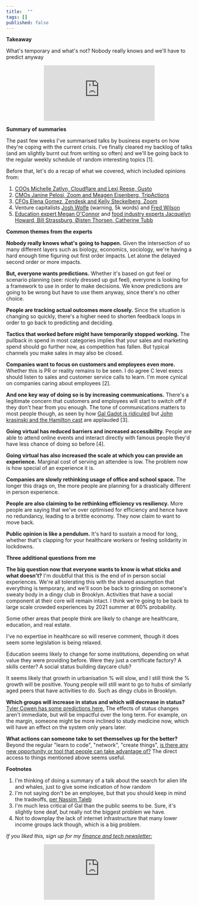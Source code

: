 ```yaml
---
title:  ""  
tags: []
published: false
---
```


**Takeaway**

What's temporary and what's not? Nobody really knows and we'll have to predict anyway

<style>
      .iframe-container {
        overflow: hidden;        
        padding-top: 50%; <!-- Calculated from the aspect ration of the content (in case of 16:9 it is 9/16= 0.5625) -->
        position: relative;
      }
      .iframe-container iframe { 
         border: 0;
         height: 100%; <!-- Finally, width and height are set to 100% so the iframe takes up 100% of the containers space. -->
         left: 0;
         position: absolute;
         top: 0;
         width: 100%;
         display: block;
         margin: 0 auto; <!-- center image -->
      }
      <!-- 4x3 Aspect Ratio -->
      .iframe-container-4x3 {
        padding-top: 75%;
      }
</style> 

<div class="iframe-container-4x3">
  <p align="center"><iframe src="https://avoidboringpeople.substack.com/embed" frameborder="0" scrolling="no"> </iframe></p>
</div>

**Summary of summaries**

The past few weeks I've summarised talks by business experts on how they're coping with the current crisis. I've finally cleared my backlog of talks (and am slightly burnt out from writing so often) and we'll be going back to the regular weekly schedule of random interesting topics \[1\]. 

Before that, let's do a recap of what we covered, which included opinions from:

1. [COOs Michelle Zatlyn, Cloudflare and Lexi Reese, Gusto](https://avoidboringpeople.substack.com/p/how-to-get-back-to-better "COO")
2. [CMOs Janine Pelosi, Zoom and Meagen Eisenberg, TripActions](https://avoidboringpeople.substack.com/p/the-marketers-arent-marketing-right "CMO")
3. [CFOs Elena Gomez, Zendesk and Kelly Steckelberg, Zoom](https://avoidboringpeople.substack.com/p/the-salespeople-are-still-selling "CFO")
4. Venture capitalists [Josh Wolfe](https://avoidboringpeople.substack.com/p/authentic-contrarians-vs-consensus "Josh") (warning, 5k words) and [Fred Wilson](https://avoidboringpeople.substack.com/p/what-will-stick-and-what-will-not "Fred")
5. [Education expert Megan O'Connor](https://avoidboringpeople.substack.com/p/how-online-credentialing-will-be "Megan") and [food industry experts Jacquelyn Howard, Bill Strassburg, Øisten Thorsen, Catherine Tubb](https://avoidboringpeople.substack.com/p/food-as-a-service "food")

**Common themes from the experts**

**Nobody really knows what's going to happen.** Given the intersection of so many different layers such as biology, economics, sociology, we're having a hard enough time figuring out first order impacts. Let alone the delayed second order or more impacts.

**But, everyone wants predictions.** Whether it's based on gut feel or scenario planning (see: nicely dressed up gut feel), everyone is looking for a framework to use in order to make decisions. We know predictions are going to be wrong but have to use them anyway, since there's no other choice.

**People are tracking actual outcomes more closely.** Since the situation is changing so quickly, there's a higher need to shorten feedback loops in order to go back to predicting and deciding.

**Tactics that worked before might have temporarily stopped working.** The pullback in spend in most categories implies that your sales and marketing spend should go further now, as competition has fallen. But typical channels you make sales in may also be closed.

**Companies want to focus on customers and employees even more.** Whether this is PR or reality remains to be seen. I do agree C level execs should listen to sales and customer service calls to learn. I'm more cynical on companies caring about employees \[2\].

**And one key way of doing so is by increasing communications.** There's a legitimate concern that customers and employees will start to switch off if they don't hear from you enough. The tone of communications matters to most people though, as seen by how [Gal Gadot is ridiculed](https://www.youtube.com/watch?v=4sFLqGfSnVQ "Gal") but [John krasinski and the Hamilton cast](https://youtu.be/oilZ1hNZPRM?t=682 "Gal") are applauded \[3\]. 

**Going virtual has reduced barriers and increased accessibility.** People are able to attend online events and interact directly with famous people they'd have less chance of doing so before \[4\].

**Going virtual has also increased the scale at which you can provide an experience.** Marginal cost of serving an attendee is low. The problem now is how special of an experience it is.

**Companies are slowly rethinking usage of office and school space.** The longer this drags on, the more people are planning for a drastically different in person experience.

**People are also claiming to be rethinking efficiency vs resiliency.** More people are saying that we've over optimised for efficiency and hence have no redundancy, leading to a brittle economy. They now claim to want to move back.

**Public opinion is like a pendulum.** It's hard to sustain a mood for long, whether that's clapping for your healthcare workers or feeling solidarity in lockdowns. 

**Three additional questions from me**

**The big question now that everyone wants to know is what sticks and what doesn't?** I'm doubtful that this is the end of in person social experiences. We're all tolerating this with the shared assumption that everything is temporary, and we'll soon be back to grinding on someone's sweaty body in a dingy club in Brooklyn. Activities that have a social component at their core will remain intact. I think we're going to be back to large scale crowded experiences by 2021 summer at 60% probability.

Some other areas that people think are likely to change are healthcare, education, and real estate. 

I've no expertise in healthcare so will reserve comment, though it does seem some legislation is being relaxed. 

Education seems likely to change for some institutions, depending on what value they were providing before. Were they just a certificate factory? A skills center? A social status building daycare club?

It seems likely that growth in urbanisation % will slow, and I still think the % growth will be positive. Young people will still want to go to hubs of similarly aged peers that have activities to do. Such as dingy clubs in Brooklyn.

**Which groups will increase in status and which will decrease in status?** [ Tyler Cowen has some predictions here.](https://marginalrevolution.com/marginalrevolution/2020/03/who-and-what-will-rise-and-fall-in-status.html "tyler") The effects of status changes aren't immediate, but will be impactful over the long term. For example, on the margin, someone might be more inclined to study medicine now, which will have an effect on the system only years later.

**What actions can someone take to set themselves up for the better?** Beyond the regular "learn to code", "network", "create things", [is there any new opportunity or tool that people can take advantage of?](https://marginalrevolution.com/marginalrevolution/2020/05/covid-career-advice-for-young-workers.html "Advice") The direct access to things mentioned above seems useful.

**Footnotes**

1. I'm thinking of doing a summary of a talk about the search for alien life and whales, just to give some indication of how random
2. I'm not saying don't be an employee, but that you should keep in mind the tradeoffs, [per Nassim Taleb](https://avoidboringpeople.substack.com/p/why-were-freelance-monks-banned-by "Taleb")
3. I'm much less critical of Gal than the public seems to be. Sure, it's slightly tone deaf, but really not the biggest problem we have.
4. Not to downplay the lack of internet infrastructure that many lower income groups lack though, which is a big problem.

*If you liked this, sign up for my [finance and tech newsletter:](https://avoidboringpeople.substack.com/ "ABP")*

<div class="iframe-container-4x3">
  <p align="center"><iframe src="https://avoidboringpeople.substack.com/embed" frameborder="0" scrolling="no"> </iframe></p>
</div>
